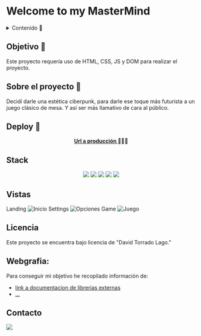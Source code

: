 # Welcome to my MasterMind

<details>
  <summary>Contenido 📝</summary>
  <ol>
    <li><a href="#objetivo-🎯">Objetivo</a></li>
    <li><a href="#sobre-el-proyecto-🔎">Sobre el proyecto</a></li>
    <li><a href="#deploy-🚀">Deploy</a></li>
    <li><a href="#stack">Stack</a></li>
    <li><a href="#vistas">Vistas</a></li>
    <li><a href="#licencia">Licencia</a></li>
    <li><a href="#webgrafia">Webgrafia</a></li>
    <li><a href="#contacto">Contacto</a></li>
  </ol>
</details>

## Objetivo 🎯
Este proyecto requería uso de HTML, CSS, JS y DOM para realizar el proyecto.

## Sobre el proyecto 🔎
Decidí darle una estética ciberpunk, para darle ese toque más futurista a un juego clásico de mesa. Y así ser más llamativo de cara al público. 
  
## Deploy 🚀
<div align="center">
    <a href="https://davidtl95.github.io/MasterMind/"><strong>Url a producción </strong></a>🚀🚀🚀
  
</div>

## Stack
<div align="center">
  <img src= "https://github.com/DavidTL95/MasterMind/assets/134488502/e77999c4-f996-4b3d-9bb9-df477327285b"/>
  <img src= "https://github.com/DavidTL95/MasterMind/assets/134488502/78c1c639-116a-40d9-8ed0-c87f4f4999c2"/>
  <img src= "https://github.com/DavidTL95/MasterMind/assets/134488502/59609548-3e20-4554-932f-0baf25869967"/>
  <img src= "https://github.com/DavidTL95/MasterMind/assets/134488502/8016cc8a-987a-413c-a6a5-a620524d6a74"/>
  <img src= "https://github.com/DavidTL95/MasterMind/assets/134488502/2bd76a0a-ba31-4881-80ba-8e58f4a7ed64"/>
 </div>

## Vistas
Landing
![Inicio](https://github.com/DavidTL95/MasterMind/assets/134488502/87222990-fe05-4ba9-aa75-78d9c59d8291)
Settings
![Opciones](https://github.com/DavidTL95/MasterMind/assets/134488502/6f2ca74d-eec5-4fbf-9d17-c52e5d7c4916)
Game
![Juego](https://github.com/DavidTL95/MasterMind/assets/134488502/c504984b-0b92-43c1-9a86-5483f9e7d0cf)

## Licencia
Este proyecto se encuentra bajo licencia de "David Torrado Lago."

## Webgrafia:
Para conseguir mi objetivo he recopilado información de:
- [link a documentacion de librerias externas](https://www.w3schools.com)
- [...](https://stackoverflow.com)

## Contacto

<a href = "mailto:david.torrado95@gmail.com"><img src="https://img.shields.io/badge/Gmail-C6362C?style=for-the-badge&logo=gmail&logoColor=white" target="_blank"></a>
</p>
